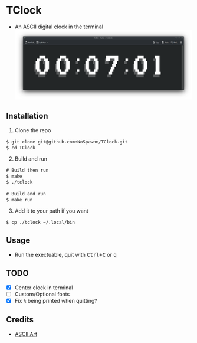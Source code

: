 # TClock

- An ASCII digital clock in the terminal
![](./assets/screenshot.png)

## Installation

1. Clone the repo
```console
$ git clone git@github.com:NoSpawnn/TClock.git
$ cd TClock
```

2. Build and run
```console
# Build then run
$ make
$ ./tclock

# Build and run
$ make run
```

3. Add it to your path if you want
```console
$ cp ./tclock ~/.local/bin
```

## Usage

- Run the exectuable, quit with <kbd>Ctrl+C</kbd> or <kbd>q</kbd>

## TODO

- [x] Center clock in terminal
- [ ] Custom/Optional fonts
- [x] Fix `%` being printed when quitting?

## Credits
- [ASCII Art](https://www.asciiart.eu/text-to-ascii-art)
